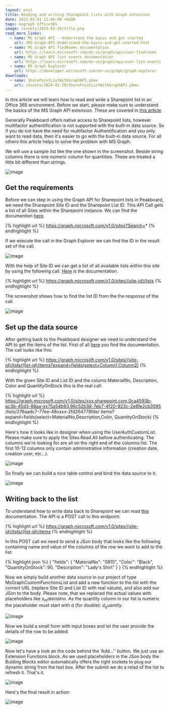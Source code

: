 ```yaml
---
layout: post
title: Reading and writing Sharepoint lists with Graph extension
date: 2023-03-01 12:00:00 +0200
tags: msgraph office365
image: /assets/2024-01-20/title.png
read_more_links:
  - name: MS Graph API - Understand the basis and get started
    url: /MS-Graph-API-Understand-the-basis-and-get-started.html
  - name: MS Graph API findRooms documentation
    url: https://learn.microsoft.com/en-us/graph/api/user-findrooms
  - name: MS Graph API list events documentation
    url: https://learn.microsoft.com/en-us/graph/api/user-list-events
  - name: MS Graph Explorer
    url: https://developer.microsoft.com/en-us/graph/graph-explorer
downloads:
  - name: SharePointListWithGraphAPI.pbmx
    url: /assets/2024-01-20/SharePointListWithGraphAPI.pbmx
---
```

In this article we will learn how to read and write a Sharepoint list in an Office 365 environment. Before we start, please make sure to understand the basics of the MS Graph API extension. These are covered in [this article](/MS-Graph-API-Understand-the-basis-and-get-started.html).

Generally Peakboard offers native access to Sharepoint lists, however multifactor authentification is not supported with the built-in data source. So if you do not have the need for multifactor Authentification and you only want to read data, then it's easier to go with the built-in data source. For all others this article helps to solve the problem with MS Graph.

We will use a sample list like the one shown in the screenshot. Beside string columns there is one numeric column for quantities. These are treated a little bit different than strings.

![image](/assets/2024-01-20/005.png)

## Get the requirements

Before we can step in using the Graph API for Sharepoint lists in Peakboard, we need the Sharepoint Site ID and the Sharepoint List ID.
This API Call gets a list of all Sites within the Sharepoint instance. We can find the documention [here](https://learn.microsoft.com/en-us/graph/api/site-list?view=graph-rest-1.0&tabs=http).

{% highlight url %}
https://graph.microsoft.com/v1.0/sites?Search=*
{% endhighlight %}

If we execute the call in the Graph Explorer we can find the ID in the result set of the call.

![image](/assets/2024-01-20/010.png)

With the help of Site ID we can get a list of all available lists within this site by using the following call. [Here]( https://learn.microsoft.com/en-us/graph/api/list-list?view=graph-rest-1.0&tabs=http) is the documentation.

{% highlight url %}
https://graph.microsoft.com/v1.0/sites/{site-id}/lists
{% endhighlight %}

The screenshot shows how to find the list ID from the the response of the call.

![image](/assets/2024-01-20/020.png)

## Set up the data source

After getting back to the Peakboard designer we need to understand the API to get the items of the list. First of all [here](https://learn.microsoft.com/en-us/graph/api/listitem-list?view=graph-rest-1.0&tabs=http) you find the documentation. The call looks like this:

{% highlight url %}
https://graph.microsoft.com/v1.0/sites/{site-id}/lists/{list-id}/items?expand=fields(select=Column1,Column2)
{% endhighlight %}

With the given Site ID and List ID and the colums MaterialNo, Description, Color and QuantityOnStock this is the real call:

{% highlight url %}
https://graph.microsoft.com/v1.0/sites/xxx.sharepoint.com,0ca4593b-ac3b-45d3-88aa-xx75a54b93,96c52b38-7eb7-4f20-923c-2e8fe2cb3595
    /lists/276aadc7-77ee-48xxxx-2fd264778fde/
    items?expand=fields(select=MaterialNo,Description,Color, QuantityOnStock)
{% endhighlight %}

Here's how it looks like in designer when using the UserAuthCustomList. Please make sure to apply the Sites.Read.All before authenticating. The columns we're looking for are all on the right end of the columns list. The first 10-12 columns only contain administrative information (creation date, creation user, etc...).

![image](/assets/2024-01-20/030.png)

So finally we can build a nice table control and bind the data source to it.

![image](/assets/2024-01-20/040.png)

## Writing back to the list

To understand how to write data back to Sharepoint we can read [this](https://learn.microsoft.com/en-us/graph/api/listitem-create?view=graph-rest-1.0&tabs=http) documentation. The API is a POST call to this endpoint:

{% highlight url %}
https://graph.microsoft.com/v1.0/sites/{site-id}/lists/{list-id}/items
{% endhighlight %}

In this POST call we need to send a JSon body that looks like the following containing name and value of the columns of the row we want to add to the list:

{% highlight json %}
{
  "fields": {
    "MaterialNo": "0815",
    "Color": "Black",
    "QuantityOnStock": 90,
    "Description": "Lady's Shirt"
  }
}
{% endhighlight %}

Now we simply build another data source in our project of type MsGraphCustomFunctionsList and add a new function to the list with the correct URL (replace Site ID and List ID with real values), and also add our JSon to the body. Please note, that we replaced the actual values with placeholders like $s_materialno$. As the quantity column in our list is numeric the placeholder must start with d (for double): $d_quantity$.

![image](/assets/2024-01-20/050.png)

Now we build a small form with input boxes and let the user provide the details of the row to be added.

![image](/assets/2024-01-20/060.png)

Now let's have a look an the code behind the 'Add...'' button. We just use an Extension Functions block. As we used placeholders in the JSon body the Bulding Blocks editor automatically offers the right sockets to plug our dynamic string from the text box. After the submit we do a relad of the list to refresh it. That's it.

![image](/assets/2024-01-20/070.png)

Here's the final result in action:

![image](/assets/2024-01-20/result.gif)